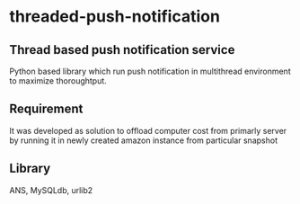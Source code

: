 # threaded-push-notification
Thread based push notification service
----------------------------------------------

Python based library which run push notification in multithread environment to maximize thoroughtput.

Requirement
----------------------------------------------------

It was developed as solution to offload computer cost from primarly server by running it in newly created amazon instance
from particular snapshot

Library
------------------------------------------------
ANS, MySQLdb, urlib2
